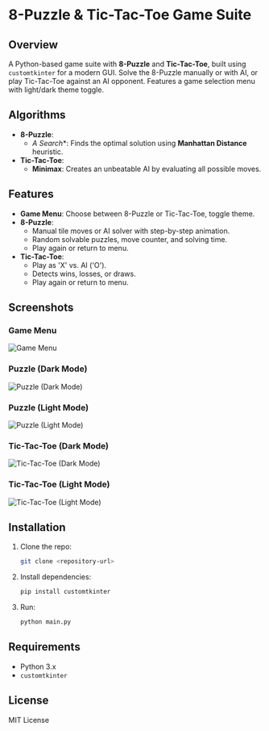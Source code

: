 # 8-Puzzle & Tic-Tac-Toe Game Suite

## Overview
A Python-based game suite with **8-Puzzle** and **Tic-Tac-Toe**, built using `customtkinter` for a modern GUI. Solve the 8-Puzzle manually or with AI, or play Tic-Tac-Toe against an AI opponent. Features a game selection menu with light/dark theme toggle.

## Algorithms
- **8-Puzzle**:
  - **A* Search**: Finds the optimal solution using **Manhattan Distance** heuristic.
- **Tic-Tac-Toe**:
  - **Minimax**: Creates an unbeatable AI by evaluating all possible moves.

## Features
- **Game Menu**: Choose between 8-Puzzle or Tic-Tac-Toe, toggle theme.
- **8-Puzzle**:
  - Manual tile moves or AI solver with step-by-step animation.
  - Random solvable puzzles, move counter, and solving time.
  - Play again or return to menu.
- **Tic-Tac-Toe**:
  - Play as 'X' vs. AI ('O').
  - Detects wins, losses, or draws.
  - Play again or return to menu.

## Screenshots
### Game Menu
![Game Menu](screenshots/game_menu.png)

### Puzzle (Dark Mode)
![Puzzle (Dark Mode)](screenshots/8puzzle_solved.png)

### Puzzle (Light Mode)
![Puzzle (Light Mode)](screenshots/8puzzle_gameover.png)

### Tic-Tac-Toe (Dark Mode)
![Tic-Tac-Toe (Dark Mode)](screenshots/tictactoe_win_2.png)

### Tic-Tac-Toe (Light Mode)
![Tic-Tac-Toe (Light Mode)](screenshots/tictactoe_win_1.png)

## Installation
1. Clone the repo:
   ```bash
   git clone <repository-url>
   ```
2. Install dependencies:
   ```bash
   pip install customtkinter
   ```
3. Run:
   ```bash
   python main.py
   ```

## Requirements
- Python 3.x
- `customtkinter`

## License
MIT License
